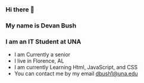 ### Hi there 👋 
### My name is Devan Bush

### I am an IT Student at UNA

+ I am Currently a senior
+ I live in Florence, AL
+ I am currently Learning Html, JavaScript, and CSS
+ You can contact me by my email [dbush1@una.edu](mailto:dbush1@una.edu)









<!--
**devan4264/devan4264** is a ✨ _special_ ✨ repository because its `README.md` (this file) appears on your GitHub profile.

Here are some ideas to get you started:

- 🔭 I’m currently working on ...
- 🌱 I’m currently learning ...
- 👯 I’m looking to collaborate on ...
- 🤔 I’m looking for help with ...
- 💬 Ask me about ...
- 📫 How to reach me: ...
- 😄 Pronouns: ...
- ⚡ Fun fact: ...
-->
